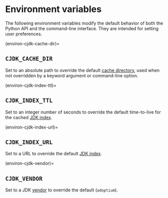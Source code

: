 # Environment variables

<!--
This file is part of cjdk.
Copyright 2022, Board of Regents of the University of Wisconsin System
SPDX-License-Identifier: MIT
--->

The following environment variables modify the default behavior of both the
Python API and the command-line interface.
They are intended for setting user preferences.

(environ-cjdk-cache-dir)=

## `CJDK_CACHE_DIR`

Set to an absolute path to override the default [cache
directory](./cachedir.md), used when not overridden by a keyword argument or
command-line option.

(environ-cjdk-index-ttl)=

## `CJDK_INDEX_TTL`

Set to an integer number of seconds to override the default time-to-live for
the cached [JDK index](./jdk-index.md).

(environ-cjdk-index-url)=

## `CJDK_INDEX_URL`

Set to a URL to override the default [JDK index](./jdk-index.md).

(environ-cjdk-vendor)=

## `CJDK_VENDOR`

Set to a JDK [vendor](./vendors.md) to override the default (`adoptium`).
